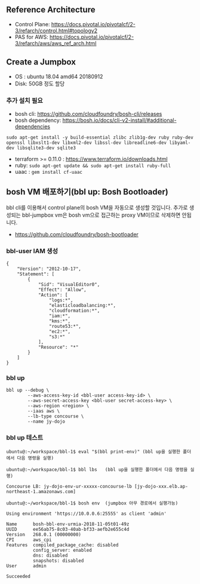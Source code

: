 ## Reference Architecture
 - Control Plane: https://docs.pivotal.io/pivotalcf/2-3/refarch/control.html#topology2
 - PAS for AWS: https://docs.pivotal.io/pivotalcf/2-3/refarch/aws/aws_ref_arch.html

## Create a Jumpbox
 - OS : ubuntu 18.04 amd64 20180912
 - Disk: 50GB 정도 할당
 ###  추가 설치 필요
  - bosh cli: https://github.com/cloudfoundry/bosh-cli/releases
  - bosh dependency: https://bosh.io/docs/cli-v2-install/#additional-dependencies 
  ```
  sudo apt-get install -y build-essential zlibc zlib1g-dev ruby ruby-dev openssl libxslt1-dev libxml2-dev libssl-dev libreadline6-dev libyaml-dev libsqlite3-dev sqlite3
  ```
  - terraform >= 0.11.0 : https://www.terraform.io/downloads.html
  - ruby: ``` sudo apt-get update && sudo apt-get install ruby-full ```
  - uaac : ``` gem install cf-uaac ```

## bosh VM 배포하기(bbl up: Bosh Bootloader)
bbl cli를 이용해서 control plane의 bosh VM을 자동으로 생성할 것입니다. 추가로 생성되는 bbl-jumpbox vm은 bosh vm으로 접근하는 proxy VM이므로 삭제하면 안됩니다.
 - https://github.com/cloudfoundry/bosh-bootloader
### bbl-user IAM 생성
```
{
    "Version": "2012-10-17",
    "Statement": [
        {
            "Sid": "VisualEditor0",
            "Effect": "Allow",
            "Action": [
                "logs:*",
                "elasticloadbalancing:*",
                "cloudformation:*",
                "iam:*",
                "kms:*",
                "route53:*",
                "ec2:*",
                "s3:*"
            ],
            "Resource": "*"
        }
    ]
}
```
### bbl up
```
bbl up --debug \
        --aws-access-key-id <bbl-user access-key-id> \
        --aws-secret-access-key <bbl-user secret-access-key> \
        --aws-region <region> \
        --iaas aws \
        --lb-type concourse \
        --name jy-dojo

```
### bbl up 테스트

```
ubuntu@:~/workspace/bbl-1$ eval "$(bbl print-env)" (bbl up을 실행한 폴더에서 다음 명령을 실행)

ubuntu@:~/workspace/bbl-1$ bbl lbs   (bbl up을 실행한 폴더에서 다음 명령을 실행)

Concourse LB: jy-dojo-env-ur-xxxxx-concourse-lb [jy-dojo-xxx.elb.ap-northeast-1.amazonaws.com]

ubuntu@:~/workspace/bbl-1$ bosh env  (jumpbox 아무 경로에서 실행가능)

Using environment 'https://10.0.0.6:25555' as client 'admin'

Name      bosh-bbl-env-urmia-2018-11-05t01-49z
UUID      ee56ab75-8c03-40ab-bf33-aefb2e655c4d
Version   268.0.1 (00000000)
CPI       aws_cpi
Features  compiled_package_cache: disabled
          config_server: enabled
          dns: disabled
          snapshots: disabled
User      admin

Succeeded
